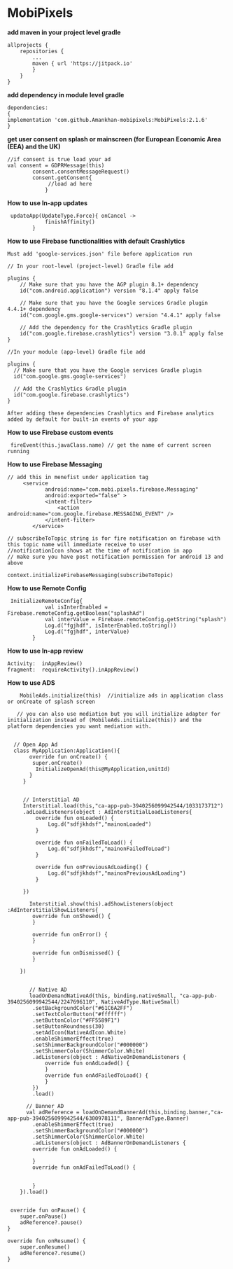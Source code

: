 # MobiPixels
**add maven in your project level gradle**
````
allprojects {
	repositories {
		...
		maven { url 'https://jitpack.io' 
		}
	}
}
````
**add dependency in module level gradle**
````
dependencies:
{
implementation 'com.github.Amankhan-mobipixels:MobiPixels:2.1.6'
}
````
**get user consent on splash or mainscreen (for European Economic Area (EEA) and the UK)**
````
//if consent is true load your ad
val consent = GDPRMessage(this)
        consent.consentMessageRequest()
        consent.getConsent{
             //load ad here
            }
````
**How to use In-app updates**
````
 updateApp(UpdateType.Force){ onCancel ->
            finishAffinity()
        }
````
**How to use Firebase functionalities with default Crashlytics**
````
Must add 'google-services.json' file before application run

// In your root-level (project-level) Gradle file add

plugins {
    // Make sure that you have the AGP plugin 8.1+ dependency
    id("com.android.application") version "8.1.4" apply false

    // Make sure that you have the Google services Gradle plugin 4.4.1+ dependency
    id("com.google.gms.google-services") version "4.4.1" apply false

    // Add the dependency for the Crashlytics Gradle plugin
    id("com.google.firebase.crashlytics") version "3.0.1" apply false
}

//In your module (app-level) Gradle file add

plugins {
  // Make sure that you have the Google services Gradle plugin
  id("com.google.gms.google-services")

  // Add the Crashlytics Gradle plugin
  id("com.google.firebase.crashlytics")
}

After adding these dependencies Crashlytics and Firebase analytics added by default for built-in events of your app
````
**How to use Firebase custom events**
````
 fireEvent(this.javaClass.name) // get the name of current screen running
````
**How to use Firebase Messaging**
````
// add this in menefist under application tag
     <service
            android:name="com.mobi.pixels.firebase.Messaging"
            android:exported="false" >
            <intent-filter>
                <action android:name="com.google.firebase.MESSAGING_EVENT" />
            </intent-filter>
        </service>

// subscribeToTopic string is for fire notification on firebase with this topic name will immediate receive to user
//notificationIcon shows at the time of notification in app
// make sure you have post notification permission for android 13 and above

context.initializeFirebaseMessaging(subscribeToTopic)
````
**How to use Remote Config**
````
 InitializeRemoteConfig{
            val isInterEnabled = Firebase.remoteConfig.getBoolean("splashAd")
            val interValue = Firebase.remoteConfig.getString("splash")
            Log.d("fgjhdf", isInterEnabled.toString())
            Log.d("fgjhdf", interValue)
        }
````
**How to use In-app review**
````
Activity:  inAppReview()
fragment:  requireActivity().inAppReview()
````
**How to use ADS**

        MobileAds.initialize(this)  //initialize ads in application class or onCreate of splash screen 
	
       // you can also use mediation but you will initialize adapter for initialization instead of (MobileAds.initialize(this)) and the platform dependencies you want mediation with.
       

      // Open App Ad
      class MyApplication:Application(){
           override fun onCreate() {
            super.onCreate()
             InitializeOpenAd(this@MyApplication,unitId)
           }
         }


         // Interstitial AD
         Interstitial.load(this,"ca-app-pub-3940256099942544/1033173712")
         .adLoadListeners(object : AdInterstitialLoadListeners{
             override fun onLoaded() {
                 Log.d("sdfjkhdsf","mainonLoaded")
             }

             override fun onFailedToLoad() {
                 Log.d("sdfjkhdsf","mainonFailedToLoad")
             }

             override fun onPreviousAdLoading() {
                 Log.d("sdfjkhdsf","mainonPreviousAdLoading")
             }

         })

           Interstitial.show(this).adShowListeners(object :AdInterstitialShowListeners{
            override fun onShowed() {
            }

            override fun onError() {
            }

            override fun onDismissed() {
            }

        })


           // Native AD
           loadOnDemandNativeAd(this, binding.nativeSmall, "ca-app-pub-3940256099942544/2247696110", NativeAdType.NativeSmall)
            .setBackgroundColor("#61C6A2FF")
            .setTextColorButton("#ffffff")
            .setButtonColor("#FF5589F1")
            .setButtonRoundness(30)
            .setAdIcon(NativeAdIcon.White)
            .enableShimmerEffect(true)
            .setShimmerBackgroundColor("#000000")
            .setShimmerColor(ShimmerColor.White)
            .adListeners(object : AdNativeOnDemandListeners {
                override fun onAdLoaded() {
                }
                override fun onAdFailedToLoad() {
                }
            })
            .load()

          // Banner AD
          val adReference = loadOnDemandBannerAd(this,binding.banner,"ca-app-pub-3940256099942544/6300978111", BannerAdType.Banner)
            .enableShimmerEffect(true)
            .setShimmerBackgroundColor("#000000")
            .setShimmerColor(ShimmerColor.White)
            .adListeners(object : AdBannerOnDemandListeners {
            override fun onAdLoaded() {

            }
            override fun onAdFailedToLoad() {


            }
        }).load()


     override fun onPause() {
        super.onPause()
        adReference?.pause()
    }

    override fun onResume() {
        super.onResume()
        adReference?.resume()
    }
   
	
